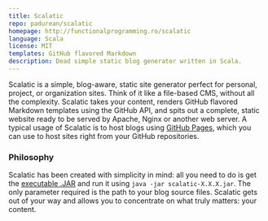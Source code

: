 ```yaml
---
title: Scalatic
repo: padurean/scalatic
homepage: http://functionalprogramming.ro/scalatic
language: Scala
license: MIT
templates: GitHub flavored Markdown
description: Dead simple static blog generator written in Scala.
---
```


Scalatic is a simple, blog-aware, static site generator perfect for personal, project, or organization sites. Think of it like a file-based CMS, without all the complexity. Scalatic takes your content, renders GitHub flavored Markdown templates using the GitHub API, and spits out a complete, static website ready to be served by Apache, Nginx or another web server. A typical usage of Scalatic is to host blogs using [GitHub Pages](http://pages.github.com), which you can use to host sites right from your GitHub repositories.

### Philosophy

Scalatic has been created with simplicity in mind: all you need to do is get the [executable .JAR](https://github.com/padurean/scalatic/releases) and run it using `java -jar scalatic-X.X.X.jar`. The only parameter required is the path to your blog source files. Scalatic gets out of your way and allows you to concentrate on what truly matters: your content.

